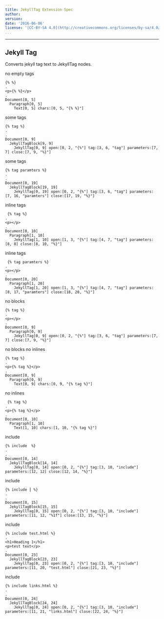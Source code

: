 ```yaml
---
title: JekyllTag Extension Spec
author:
version:
date: '2016-06-06'
license: '[CC-BY-SA 4.0](http://creativecommons.org/licenses/by-sa/4.0/)'
...
```


---

## Jekyll Tag

Converts jekyll tag text to JekyllTag nodes.

no empty tags

```````````````````````````````` example Jekyll Tag: 1
{% %}
.
<p>{% %}</p>
.
Document[0, 5]
  Paragraph[0, 5]
    Text[0, 5] chars:[0, 5, "{% %}"]
````````````````````````````````


some tags

```````````````````````````````` example Jekyll Tag: 2
{% tag %}
.
.
Document[0, 9]
  JekyllTagBlock[9, 9]
    JekyllTag[0, 9] open:[0, 2, "{%"] tag:[3, 6, "tag"] parameters:[7, 7] close:[7, 9, "%}"]
````````````````````````````````


some tags

```````````````````````````````` example Jekyll Tag: 3
{% tag paramters %}
.
.
Document[0, 19]
  JekyllTagBlock[19, 19]
    JekyllTag[0, 19] open:[0, 2, "{%"] tag:[3, 6, "tag"] parameters:[7, 16, "paramters"] close:[17, 19, "%}"]
````````````````````````````````


inline tags

```````````````````````````````` example Jekyll Tag: 4
 {% tag %}
.
<p></p>
.
Document[0, 10]
  Paragraph[1, 10]
    JekyllTag[1, 10] open:[1, 3, "{%"] tag:[4, 7, "tag"] parameters:[8, 8] close:[8, 10, "%}"]
````````````````````````````````


inline tags

```````````````````````````````` example Jekyll Tag: 5
 {% tag paramters %}
.
<p></p>
.
Document[0, 20]
  Paragraph[1, 20]
    JekyllTag[1, 20] open:[1, 3, "{%"] tag:[4, 7, "tag"] parameters:[8, 17, "paramters"] close:[18, 20, "%}"]
````````````````````````````````


no blocks

```````````````````````````````` example(Jekyll Tag: 6) options(no-blocks)
{% tag %}
.
<p></p>
.
Document[0, 9]
  Paragraph[0, 9]
    JekyllTag[0, 9] open:[0, 2, "{%"] tag:[3, 6, "tag"] parameters:[7, 7] close:[7, 9, "%}"]
````````````````````````````````


no blocks no inlines

```````````````````````````````` example(Jekyll Tag: 7) options(no-blocks, no-inlines)
{% tag %}
.
<p>{% tag %}</p>
.
Document[0, 9]
  Paragraph[0, 9]
    Text[0, 9] chars:[0, 9, "{% tag %}"]
````````````````````````````````


no inlines

```````````````````````````````` example(Jekyll Tag: 8) options(no-inlines)
 {% tag %}
.
<p>{% tag %}</p>
.
Document[0, 10]
  Paragraph[1, 10]
    Text[1, 10] chars:[1, 10, "{% tag %}"]
````````````````````````````````


include

```````````````````````````````` example Jekyll Tag: 9
{% include  %}
.
.
Document[0, 14]
  JekyllTagBlock[14, 14]
    JekyllTag[0, 14] open:[0, 2, "{%"] tag:[3, 10, "include"] parameters:[12, 12] close:[12, 14, "%}"]
````````````````````````````````


include

```````````````````````````````` example(Jekyll Tag: 10) options(dummy-identifier)
{% include ⎮ %}
.
.
Document[0, 15]
  JekyllTagBlock[15, 15]
    JekyllTag[0, 15] open:[0, 2, "{%"] tag:[3, 10, "include"] parameters:[11, 12, "%1f"] close:[13, 15, "%}"]
````````````````````````````````


include

```````````````````````````````` example(Jekyll Tag: 11) options(includes)
{% include test.html %}
.
<h1>Heading 1</h1>
<p>test text</p>
.
Document[0, 23]
  JekyllTagBlock[23, 23]
    JekyllTag[0, 23] open:[0, 2, "{%"] tag:[3, 10, "include"] parameters:[11, 20, "test.html"] close:[21, 23, "%}"]
````````````````````````````````


include

```````````````````````````````` example(Jekyll Tag: 12) options(includes)
{% include links.html %}
.
.
Document[0, 24]
  JekyllTagBlock[24, 24]
    JekyllTag[0, 24] open:[0, 2, "{%"] tag:[3, 10, "include"] parameters:[11, 21, "links.html"] close:[22, 24, "%}"]
````````````````````````````````


